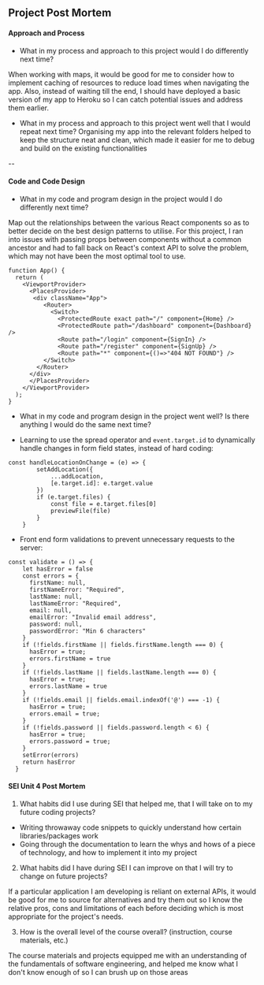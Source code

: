 ## Project Post Mortem

#### Approach and Process

* What in my process and approach to this project would I do differently next time?

When working with maps, it would be good for me to consider how to implement caching of resources to reduce load times when navigating the app. 
Also, instead of waiting till the end, I should have deployed a basic version of my app to Heroku so I can catch potential issues and address them earlier.

* What in my process and approach to this project went well that I would repeat next time?
Organising my app into the relevant folders helped to keep the structure neat and clean, which made it easier for me to debug and build on the existing functionalities


--

#### Code and Code Design

* What in my code and program design in the project would I do differently next time?

Map out the relationships between the various React components so as to better decide on the best design patterns to utilise. 
For this project, I ran into issues with passing props between components without a common ancestor and had to fall back on React's context API to solve the problem, which may not have been the most optimal tool to use.

```
function App() {
  return (
    <ViewportProvider>
      <PlacesProvider>
       <div className="App">
          <Router>
            <Switch>
              <ProtectedRoute exact path="/" component={Home} />
              <ProtectedRoute path="/dashboard" component={Dashboard} />
              <Route path="/login" component={SignIn} />
              <Route path="/register" component={SignUp} />
              <Route path="*" component={()=>"404 NOT FOUND"} />
          </Switch>
        </Router>
      </div>
      </PlacesProvider>
    </ViewportProvider>
  );
}
```
* What in my code and program design in the project went well? Is there anything I would do the same next time?

* Learning to use the spread operator and <code>event.target.id</code> to dynamically handle changes in form field states, instead of hard coding:

```
const handleLocationOnChange = (e) => {
        setAddLocation({
            ...addLocation,
            [e.target.id]: e.target.value
        })
        if (e.target.files) {
            const file = e.target.files[0]
            previewFile(file)
        }
    }
```
* Front end form validations to prevent unnecessary requests to the server:

```
const validate = () => {
    let hasError = false
    const errors = {
      firstName: null,
      firstNameError: "Required",
      lastName: null,
      lastNameError: "Required",
      email: null,
      emailError: "Invalid email address",
      password: null,
      passwordError: "Min 6 characters"
    }
    if (!fields.firstName || fields.firstName.length === 0) {
      hasError = true;
      errors.firstName = true
    }
    if (!fields.lastName || fields.lastName.length === 0) {
      hasError = true;
      errors.lastName = true
    }
    if (!fields.email || fields.email.indexOf('@') === -1) {
      hasError = true;
      errors.email = true;
    }
    if (!fields.password || fields.password.length < 6) {
      hasError = true;
      errors.password = true;
    }
    setError(errors)
    return hasError
  }
 ```

#### SEI Unit 4 Post Mortem
1. What habits did I use during SEI that helped me, that I will take on to my future coding projects?

* Writing throwaway code snippets to quickly understand how certain libraries/packages work
* Going through the documentation to learn the whys and hows of a piece of technology, and how to implement it into my project

2. What habits did I have during SEI I can improve on that I will try to change on future projects?

If a particular application I am developing is reliant on external APIs, it would be good for me to source for alternatives and try them out so I know the relative pros, cons and limitations of each before deciding which is most appropriate for the project's needs.

3. How is the overall level of the course overall? (instruction, course materials, etc.)

The course materials and projects equipped me with an understanding of the fundamentals of software engineering, and helped me know what I don't know enough of so I can brush up on those areas 

